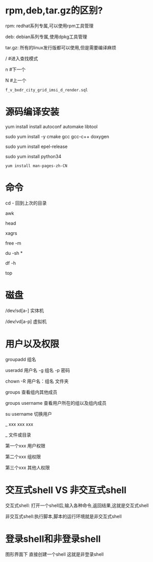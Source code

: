 # rpm,deb,tar.gz的区别?

rpm:	redhat系列专属,可以使用rpm工具管理

deb:	debian系列专属,使用dpkg工具管理

tar.gz:	所有的linux发行版都可以使用,但是需要编译麻烦



/  #进入查找模式

n  #下一个

N  #上一个



```
f_v_bxdr_city_grid_imsi_d_render.sql
```

# 源码编译安装



 yum install install autoconf automake libtool





sudo yum install -y cmake gcc gcc-c++ doxygen



sudo yum install epel-release

sudo yum install python34



```
yum install man-pages-zh-CN
```

# 命令

cd -   回到上次的目录

awk

head

xagrs

free -m

du -sh *

df -h

top

# 磁盘



/dev/sd[a-]  实体机

/dev/vd[a-p]  虚拟机

# 用户以及权限

groupadd 组名

useradd 用户名 -g 组名 -p 密码

chown -R 用户名：组名 文件夹

groups  查看组内其他成员

groups username  查看用户所在的组以及组内成员



su username  切换用户





_  xxx xxx xxx  

_  文件或目录

第一个xxx   用户权限

第二个xxx   组权限

第三个xxx   其他人权限



# 交互式shell  VS  非交互式shell

交互式shell:  打开一个shell后,输入各种命令,返回结果,这就是交互式shell

非交互式shell:执行脚本,脚本的运行环境就是非交互式shell

# 登录shell和非登录shell

 图形界面下  直接创建一个shell  这就是非登录shell